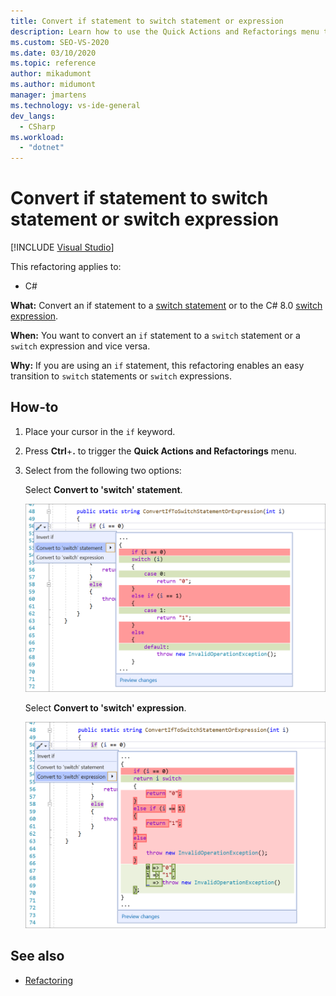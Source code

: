 ```yaml
---
title: Convert if statement to switch statement or expression
description: Learn how to use the Quick Actions and Refactorings menu to convert an if statement into a switch statement or a C# 8.0 switch expression.
ms.custom: SEO-VS-2020
ms.date: 03/10/2020
ms.topic: reference
author: mikadumont
ms.author: midumont
manager: jmartens
ms.technology: vs-ide-general
dev_langs:
  - CSharp
ms.workload:
  - "dotnet"
---
```

# Convert if statement to switch statement or switch expression

 [!INCLUDE [Visual Studio](~/includes/applies-to-version/vs-windows-only.md)]

This refactoring applies to:

- C#

**What:** Convert an if statement to a [switch statement](/dotnet/csharp/language-reference/keywords/switch) or to the C# 8.0 [switch expression](/dotnet/csharp/whats-new/csharp-8#switch-expressions).

**When:** You want to convert an `if` statement to a `switch` statement or a `switch` expression and vice versa.

**Why:** If you are using an `if` statement, this refactoring enables an easy transition to `switch` statements or `switch` expressions.

## How-to

1. Place your cursor in the `if` keyword.
2. Press **Ctrl**+**.** to trigger the **Quick Actions and Refactorings** menu.
3. Select from the following two options:

    Select **Convert to 'switch' statement**.

   ![Convert if statement to switch statement](media/convert-if-to-switch-statement.png)

    Select **Convert to 'switch' expression**.

    ![Convert if statement to switch expression](media/convert-if-to-switch-expression.png)

## See also

- [Refactoring](../refactoring-in-visual-studio.md)
